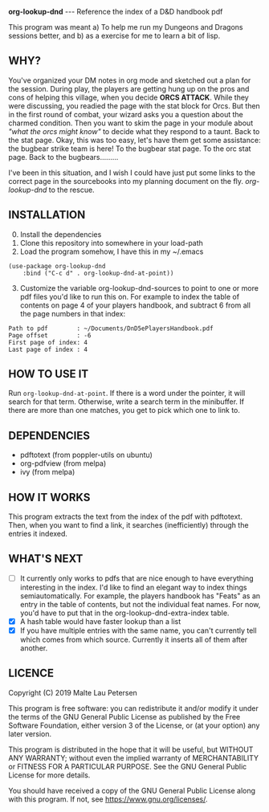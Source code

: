 **org-lookup-dnd** --- Reference the index of a D&D handbook pdf

This program was meant a) To help me run my Dungeons and Dragons sessions
better, and b) as a exercise for me to learn a bit of lisp.

## WHY?
You've organized your DM notes in org mode and sketched out a plan for the session.
During play, the players are getting hung up on the pros and cons of helping this 
village, when you decide **ORCS ATTACK**. While they were discussing, you readied 
the page with the stat block for Orcs. But then in the first round of combat, your 
wizard asks you a question about the charmed condition. Then you want to skim 
the page in your module about *"what the orcs might know"* to decide what they 
respond to a taunt. Back to the stat page. Okay, this was too easy, let's have 
them get some assistance: the bugbear strike team is here! To the bugbear stat page. 
To the orc stat page. Back to the bugbears.........

I've been in this situation, and I wish I could have just put some links to 
the correct page in the sourcebooks into my planning document on the fly. 
*org-lookup-dnd* to the rescue.

## INSTALLATION
0. Install the dependencies
1. Clone this repository into somewhere in your load-path
2. Load the program somehow, I have this in my ~/.emacs

```emacs-lisp
(use-package org-lookup-dnd
    :bind ("C-c d" . org-lookup-dnd-at-point))
```

3. Customize the variable org-lookup-dnd-sources to point to
one or more pdf files you'd like to run this on. For example
to index the table of contents on page 4 of your players handbook,
and subtract 6 from all the page numbers in that index:

```
Path to pdf        : ~/Documents/DnD5ePlayersHandbook.pdf
Page offset        : -6
First page of index: 4
Last page of index : 4
```

## HOW TO USE IT
Run `org-lookup-dnd-at-point`. If there is a word under the pointer, it will search for that term. Otherwise, write a search term in the minibuffer. If there are more than one matches, you get to pick which one to link to.

## DEPENDENCIES
- pdftotext (from poppler-utils on ubuntu)
- org-pdfview (from melpa)
- ivy (from melpa)

## HOW IT WORKS
This program extracts the text from the index of the pdf with pdftotext. 
Then, when you want to find a link, it searches (inefficiently) through 
the entries it indexed.

## WHAT'S NEXT
- [ ] It currently only works to pdfs that are nice enough to have everything 
interesting in the index. I'd like to find an elegant way to index things 
semiautomatically. For example, the players handbook has "Feats" as an 
entry in the table of contents, but not the individual feat names. For now, 
you'd have to put that in the org-lookup-dnd-extra-index table.
- [x] A hash table would have faster lookup than a list
- [x] If you have multiple entries with the same name, you can't currently tell 
which comes from which source. Currently it inserts all of them after another.

## LICENCE
Copyright (C) 2019 Malte Lau Petersen

This program is free software: you can redistribute it and/or modify
it under the terms of the GNU General Public License as published by
the Free Software Foundation, either version 3 of the License, or
(at your option) any later version.

This program is distributed in the hope that it will be useful,
but WITHOUT ANY WARRANTY; without even the implied warranty of
MERCHANTABILITY or FITNESS FOR A PARTICULAR PURPOSE.  See the
GNU General Public License for more details.

You should have received a copy of the GNU General Public License
along with this program.  If not, see <https://www.gnu.org/licenses/>.
